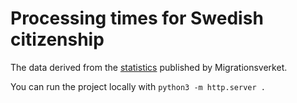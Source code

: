 # Processing times for Swedish citizenship

The data derived from the [statistics](https://www.migrationsverket.se/Om-Migrationsverket/Statistik/Svenskt-medborgarskap.html) published by Migrationsverket.

You can run the project locally with `python3 -m http.server .`


